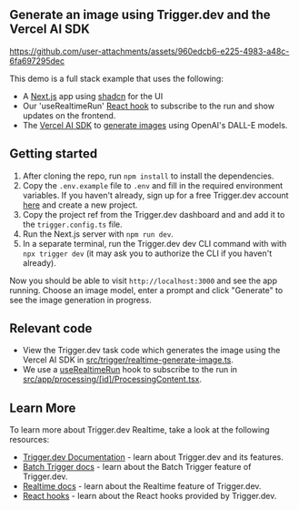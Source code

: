## Generate an image using Trigger.dev and the Vercel AI SDK

https://github.com/user-attachments/assets/960edcb6-e225-4983-a48c-6fa697295dec

This demo is a full stack example that uses the following:

- A [Next.js](https://nextjs.org/) app using [shadcn](https://ui.shadcn.com/) for the UI
- Our 'useRealtimeRun' [React hook](https://trigger.dev/docs/frontend/react-hooks/realtime) to subscribe to the run and show updates on the frontend.
- The [Vercel AI SDK](https://sdk.vercel.ai/docs/introduction) to [generate images](https://sdk.vercel.ai/docs/ai-sdk-core/image-generation) using OpenAI's DALL-E models.

## Getting started

1. After cloning the repo, run `npm install` to install the dependencies.
2. Copy the `.env.example` file to `.env` and fill in the required environment variables. If you haven't already, sign up for a free Trigger.dev account [here](https://cloud.trigger.dev/login) and create a new project.
3. Copy the project ref from the Trigger.dev dashboard and and add it to the `trigger.config.ts` file.
4. Run the Next.js server with `npm run dev`.
5. In a separate terminal, run the Trigger.dev dev CLI command with with `npx trigger dev` (it may ask you to authorize the CLI if you haven't already).

Now you should be able to visit `http://localhost:3000` and see the app running. Choose an image model, enter a prompt and click "Generate" to see the image generation in progress.

## Relevant code

- View the Trigger.dev task code which generates the image using the Vercel AI SDK in [src/trigger/realtime-generate-image.ts](src/trigger/realtime-generate-image.ts).
- We use a [useRealtimeRun](https://trigger.dev/docs/frontend/react-hooks/realtime#userealtimerun) hook to subscribe to the run in [src/app/processing/[id]/ProcessingContent.tsx](src/app/processing/[id]/ProcessingContent.tsx).

## Learn More

To learn more about Trigger.dev Realtime, take a look at the following resources:

- [Trigger.dev Documentation](https://trigger.dev/docs) - learn about Trigger.dev and its features.
- [Batch Trigger docs](https://trigger.dev/docs/triggering) - learn about the Batch Trigger feature of Trigger.dev.
- [Realtime docs](https://trigger.dev/docs/realtime) - learn about the Realtime feature of Trigger.dev.
- [React hooks](https://trigger.dev/docs/frontend/react-hooks) - learn about the React hooks provided by Trigger.dev.
